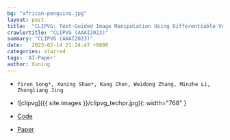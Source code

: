 ```yaml
---
bg: "african-penguins.jpg"
layout: post
title:  "CLIPVG: Text-Guided Image Manipulation Using Differentiable Vector Graphics (AAAI 2023)"
crawlertitle: "CLIPVG (AAAI2023)"
summary: "CLIPVG (AAAI2023)"
date:   2023-02-14 21:24:47 +0800
categories: starred
tags: 'AI-Paper'
author: Xuning
---
```


- `Yiren Song*, Xuning Shao*, Kang Chen, Weidong Zhang, Minzhe Li, Zhongliang Jing`
- ![clipvg]({{ site.images }}/clipvg_techpr.jpg){: width="768" }

- [Code](https://github.com/NetEase-GameAI/clipvg)

- [Paper](https://arxiv.org/abs/2212.02122)



